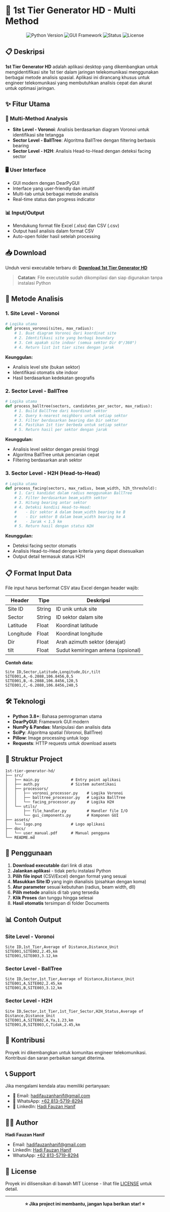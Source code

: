 # 🎯 1st Tier Generator HD - Multi Method

<div align="center">
  <img src="https://img.shields.io/badge/Python-3.8+-blue.svg" alt="Python Version"/>
  <img src="https://img.shields.io/badge/GUI-DearPyGUI-green.svg" alt="GUI Framework"/>
  <img src="https://img.shields.io/badge/Status-Active-brightgreen.svg" alt="Status"/>
  <img src="https://img.shields.io/badge/License-MIT-yellow.svg" alt="License"/>
</div>

## 📋 Deskripsi

**1st Tier Generator HD** adalah aplikasi desktop yang dikembangkan untuk mengidentifikasi site 1st tier dalam jaringan telekomunikasi menggunakan berbagai metode analisis spasial. Aplikasi ini dirancang khusus untuk engineer telekomunikasi yang membutuhkan analisis cepat dan akurat untuk optimasi jaringan.

## ✨ Fitur Utama

### 🔄 Multi-Method Analysis
- **Site Level - Voronoi**: Analisis berdasarkan diagram Voronoi untuk identifikasi site tetangga
- **Sector Level - BallTree**: Algoritma BallTree dengan filtering berbasis bearing
- **Sector Level - H2H**: Analisis Head-to-Head dengan deteksi facing sector

### 🖥️ User Interface
- GUI modern dengan DearPyGUI
- Interface yang user-friendly dan intuitif  
- Multi-tab untuk berbagai metode analisis
- Real-time status dan progress indicator

### 📊 Input/Output
- Mendukung format file Excel (.xlsx) dan CSV (.csv)
- Output hasil analisis dalam format CSV
- Auto-open folder hasil setelah processing

## 📥 Download

Unduh versi executable terbaru di: **[Download 1st Tier Generator HD](http://bit.ly/4k9elX1)**

> **Catatan**: File executable sudah dikompilasi dan siap digunakan tanpa instalasi Python

## 🎯 Metode Analisis

### 1. Site Level - Voronoi
```python
# Logika utama
def process_voronoi(sites, max_radius):
    # 1. Buat diagram Voronoi dari koordinat site
    # 2. Identifikasi site yang berbagi boundary
    # 3. Cek apakah site indoor (semua sektor Dir 0°/360°)
    # 4. Return list 1st tier sites dengan jarak
```

**Keunggulan:**
- Analisis level site (bukan sektor)
- Identifikasi otomatis site indoor
- Hasil berdasarkan kedekatan geografis

### 2. Sector Level - BallTree
```python
# Logika utama  
def process_balltree(sectors, candidates_per_sector, max_radius):
    # 1. Build BallTree dari koordinat sektor
    # 2. Query k-nearest neighbors untuk setiap sektor
    # 3. Filter berdasarkan bearing dan Dir sektor
    # 4. Pastikan 1st tier berbeda untuk setiap sektor
    # 5. Return hasil per sektor dengan jarak
```

**Keunggulan:**
- Analisis level sektor dengan presisi tinggi
- Algoritma BallTree untuk pencarian cepat
- Filtering berdasarkan arah sektor

### 3. Sector Level - H2H (Head-to-Head)
```python
# Logika utama
def process_facing(sectors, max_radius, beam_width, h2h_threshold):
    # 1. Cari kandidat dalam radius menggunakan BallTree
    # 2. Filter berdasarkan beam_width sektor
    # 3. Hitung bearing antar sektor
    # 4. Deteksi kondisi Head-to-Head:
    #    - Dir sektor A dalam beam_width bearing ke B
    #    - Dir sektor B dalam beam_width bearing ke A  
    #    - Jarak < 1.5 km
    # 5. Return hasil dengan status H2H
```

**Keunggulan:**
- Deteksi facing sector otomatis
- Analisis Head-to-Head dengan kriteria yang dapat disesuaikan
- Output detail termasuk status H2H

## 📋 Format Input Data

File input harus berformat CSV atau Excel dengan header wajib:

| Header | Tipe | Deskripsi |
|--------|------|-----------|
| Site ID | String | ID unik untuk site |
| Sector | String | ID sektor dalam site |
| Latitude | Float | Koordinat latitude |
| Longitude | Float | Koordinat longitude |
| Dir | Float | Arah azimuth sektor (derajat) |
| tilt | Float | Sudut kemiringan antena (opsional) |

**Contoh data:**
```csv
Site ID,Sector,Latitude,Longitude,Dir,tilt
SITE001,A,-6.2088,106.8456,0,5
SITE001,B,-6.2088,106.8456,120,5
SITE001,C,-6.2088,106.8456,240,5
```

## 🛠️ Teknologi

- **Python 3.8+**: Bahasa pemrograman utama
- **DearPyGUI**: Framework GUI modern
- **NumPy & Pandas**: Manipulasi dan analisis data
- **SciPy**: Algoritma spatial (Voronoi, BallTree)
- **Pillow**: Image processing untuk logo
- **Requests**: HTTP requests untuk download assets

## 📁 Struktur Project

```
1st-tier-generator-hd/
├── src/
│   ├── main.py              # Entry point aplikasi
│   ├── auth.py              # Sistem autentikasi
│   ├── processors/
│   │   ├── voronoi_processor.py    # Logika Voronoi
│   │   ├── balltree_processor.py   # Logika BallTree  
│   │   └── facing_processor.py     # Logika H2H
│   └── utils/
│       ├── file_handler.py         # Handler file I/O
│       └── gui_components.py       # Komponen GUI
├── assets/
│   └── logo.png             # Logo aplikasi
├── docs/
│   └── user_manual.pdf      # Manual pengguna
└── README.md
```

## 🚀 Penggunaan

1. **Download executable** dari link di atas
2. **Jalankan aplikasi** - tidak perlu instalasi Python
3. **Pilih file input** (CSV/Excel) dengan format yang sesuai
4. **Masukkan Site ID** yang ingin dianalisis (pisahkan dengan koma)
5. **Atur parameter** sesuai kebutuhan (radius, beam width, dll)
6. **Pilih metode** analisis di tab yang tersedia
7. **Klik Proses** dan tunggu hingga selesai
8. **Hasil otomatis** tersimpan di folder Documents

## 📊 Contoh Output

### Site Level - Voronoi
```csv
Site ID,1st_Tier,Average of Distance,Distance_Unit
SITE001,SITE002,2.45,km
SITE001,SITE003,3.12,km
```

### Sector Level - BallTree
```csv
Site ID,Sector,1st_Tier,Average of Distance,Distance_Unit
SITE001,A,SITE002,2.45,km
SITE001,B,SITE003,3.12,km
```

### Sector Level - H2H
```csv
Site ID,Sector,1st_Tier,1st_Tier_Sector,H2H_Status,Average of Distance,Distance_Unit
SITE001,A,SITE002,A,Ya,1.23,km
SITE001,B,SITE003,C,Tidak,2.45,km
```

## 🤝 Kontribusi

Proyek ini dikembangkan untuk komunitas engineer telekomunikasi. Kontribusi dan saran perbaikan sangat diterima.

## 📞 Support

Jika mengalami kendala atau memiliki pertanyaan:
- 📧 Email: hadifauzanhanif@gmail.com
- 💬 WhatsApp: [+62 813-5719-8294](https://wa.me/6281357198294)
- 💼 LinkedIn: [Hadi Fauzan Hanif](https://www.linkedin.com/in/hadi-fauzan-hanif-0b407b174/)

## 👨‍💻 Author

**Hadi Fauzan Hanif**
- Email: hadifauzanhanif@gmail.com
- LinkedIn: [Hadi Fauzan Hanif](https://www.linkedin.com/in/hadi-fauzan-hanif-0b407b174/)
- WhatsApp: [+62 813-5719-8294](https://wa.me/6281357198294)

## 📄 License

Proyek ini dilisensikan di bawah MIT License - lihat file [LICENSE](LICENSE) untuk detail.

---

<div align="center">
  <b>⭐ Jika project ini membantu, jangan lupa berikan star! ⭐</b>
</div> 
